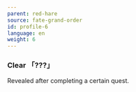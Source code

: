 ```yaml
---
parent: red-hare
source: fate-grand-order
id: profile-6
language: en
weight: 6
---
```


### Clear 「???」

Revealed after completing a certain quest.
